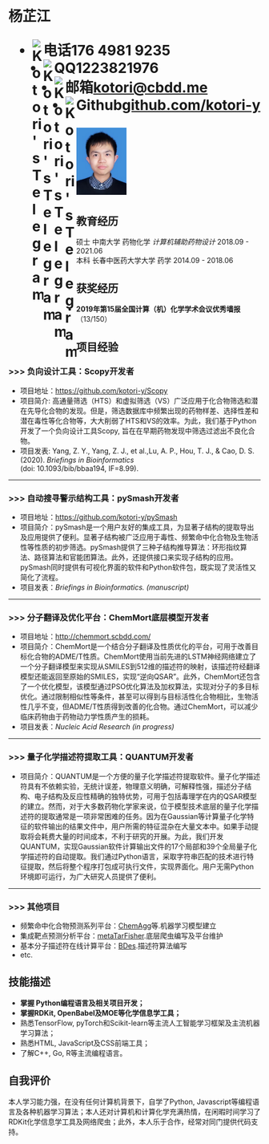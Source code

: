 <h1>
  <span>杨芷江</span>
  <ul>
    <li><span font-weight="bold"><img align="left" alt="Kotori's Telegram" width="22px" src="https://cdn.jsdelivr.net/npm/simple-icons@3.11.0/icons/apple.svg" />电话</span>176 4981 9235</li>
    <li><span><img align="left" alt="Kotori's Telegram" width="22px" src="https://cdn.jsdelivr.net/npm/simple-icons@3.11.0/icons/tencentqq.svg" />QQ</span>1223821976</li>
    <li><span><img align="left" alt="Kotori's Telegram" width="22px" src="https://cdn.jsdelivr.net/npm/simple-icons@3.11.0/icons/gmail.svg" />邮箱</span><a href="mailto:kotori@cbdd.me">kotori@cbdd.me</a></li>
    <li><span><img align="left" alt="Kotori's Telegram" width="22px" src="https://cdn.jsdelivr.net/npm/simple-icons@3.11.0/icons/github.svg" />Github</span><a href="https://github.com/kotori-y">github.com/kotori-y</a></li>
  </ul>
  <img src="https://github.com/kotori-y/vuepress-theme-resume/blob/master/imgs/biograph.jpg?raw=true" width=100>
</h1>

## 教育经历

硕士 中南大学 药物化学 *计算机辅助药物设计* <span class="right">2018.09 - 2021.06</span><br>
本科 长春中医药大学大学 药学 <span class="right">2014.09 - 2018.06</span>

## 获奖经历

- **2019年第15届全国计算（机）化学学术会议优秀墙报** （13/150）

## 项目经验

### >>> 负向设计工具：**Scopy**<span class="right">开发者</span>

- 项目地址：https://github.com/kotori-y/Scopy
- 项目简介: 高通量筛选（HTS）和虚拟筛选（VS）广泛应用于化合物筛选和潜在先导化合物的发现。但是，筛选数据库中频繁出现的药物样差、选择性差和潜在毒性等化合物等，大大削弱了HTS和VS的效率。为此，我们基于Python开发了一个负向设计工具Scopy, 旨在在早期药物发现中筛选过滤出不良化合物。
- 项目发表: Yang, Z. Y., Yang, Z. J., et al.,Lu, A. P., Hou, T. J., & Cao, D. S. (2020). *Briefings in Bioinformatics* <br />(doi: 10.1093/bib/bbaa194, IF=8.99).

---

### >>> 自动搜寻警示结构工具：**pySmash**<span class="right">开发者</span>

- 项目地址：https://github.com/kotori-y/pySmash
- 项目简介：pySmash是一个用户友好的集成工具，为显著子结构的提取导出及应用提供了便利。显著子结构被广泛应用于毒性、频繁命中化合物及生物活性等性质的初步筛选。pySmash提供了三种子结构推导算法：环形指纹算法、路径算法和官能团算法。此外，还提供接口来实现子结构的应用。pySmash同时提供有可视化界面的软件和Python软件包，既实现了灵活性又简化了流程。 
- 项目发表：*Briefings in Bioinformatics. (manuscript)*

---

### >>> 分子翻译及优化平台：ChemMort<span class="right">底层模型开发者</span>

- 项目地址：http://chemmort.scbdd.com/
- 项目简介：ChemMort是一个结合分子翻译及性质优化的平台，可用于改善目标化合物的ADME/T性质。ChemMort使用当前先进的LSTM神经网络建立了一个分子翻译模型来实现从SMILES到512维的描述符的映射，该描述符经翻译模型还能返回至原始的SMILES，实现“逆向QSAR”。此外，ChemMort还包含了一个优化模型，该模型通过PSO优化算法及加权算法，实现对分子的多目标优化。通过限制相似性等条件，甚至可以得到与目标活性化合物相比，生物活性几乎不变，但ADME/T性质得到改善的化合物。通过ChemMort，可以减少临床药物由于药物动力学性质产生的损耗。
- 项目发表：*Nucleic Acid Research (in progress)*

---

### >>> 量子化学描述符提取工具：QUANTUM<span class="right">开发者</span>

- 项目简介：QUANTUM是一个方便的量子化学描述符提取软件。量子化学描述符具有不依赖实验，无统计误差，物理意义明确，可解释性强，描述分子结构、电子结构及反应性精确的独特优势，可用于包括毒理学在内的QSAR模型的建立。然而，对于大多数药物化学家来说，位于模型技术底层的量子化学描述符的提取通常是一项非常困难的任务。因为在Gaussian等计算量子化学特征的软件输出的结果文件中，用户所需的特征混杂在大量文本中。如果手动提取将会耗费大量的时间成本，不利于研究的开展。为此，我们开发QUANTUM，实现Gaussian软件计算输出文件的17个局部和39个全局量子化学描述符的自动提取。我们通过Python语言，采取字符串匹配的技术进行特征提取，然后将整个程序打包成可执行文件，实现界面化。用户无需Python环境即可运行，为广大研究人员提供了便利。

---

### >>> 其他项目

- 频繁命中化合物预测系列平台：[ChemAgg](http://admet.scbdd.com/ChemAGG/index/)等.<span class="right">机器学习模型建立</span>
- 集成靶点预测分析平台：[metaTarFisher](https://metatarget.scbdd.com/).<span class="right">底层爬虫编写及平台维护</span>
- 基本分子描述符在线计算平台：[BDes](https://bdes.scbdd.com/).<span class="right">描述符算法编写</span>
- etc.

## 技能描述

- **掌握 Python编程语言及相关项目开发；**
- **掌握RDKit, OpenBabel及MOE等化学信息学工具；**
- 熟悉TensorFlow, pyTorch和Scikit-learn等主流人工智能学习框架及主流机器学习算法；
- 熟悉HTML, JavaScript及CSS前端工具；
- 了解C++, Go, R等主流编程语言。

## 自我评价

本人学习能力强，在没有任何计算机背景下，自学了Python, Javascript等编程语言及各种机器学习算法；本人还对计算机和计算化学充满热情，在闲暇时间学习了RDKit化学信息学工具及网络爬虫；此外，本人乐于合作，经常对同门提供代码支持。